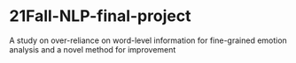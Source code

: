 # 21Fall-NLP-final-project
A study on over-reliance on word-level information for fine-grained
emotion analysis and a novel method for improvement
